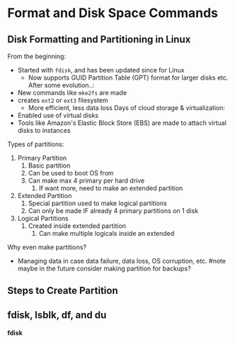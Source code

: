 # Format and Disk Space Commands

## Disk Formatting and Partitioning in Linux
From the beginning:
- Started with `fdisk`, and has been updated since for Linux
	- Now supports GUID Partition Table (GPT) format for larger disks etc.
After some evolution..:
- New commands like `mke2fs` are made
- creates `ext2` or `ext3` filesystem
	- More efficient, less data loss
Days of cloud storage & virtualization:
- Enabled use of virtual disks
- Tools like Amazon's Elastic Block Store (EBS) are made to attach virtual disks to instances

Types of partitions:
1. Primary Partition
	1. Basic partition
	2. Can be used to boot OS from
	3. Can make max 4 primary per hard drive
		1. If want more, need to make an extended partition
2. Extended Partition
	1. Special partition used to make logical partitions
	2. Can only be made IF already 4 primary partitions on 1 disk
3. Logical Partitions
	1. Created inside extended partition
		1. Can make multiple logicals inside an extended 

Why even make partitions?
- Managing data in case data failure, data loss, OS corruption, etc.
#note maybe in the future consider making partition for backups?
## Steps to Create Partition



## fdisk, lsblk, df, and du
#### fdisk
